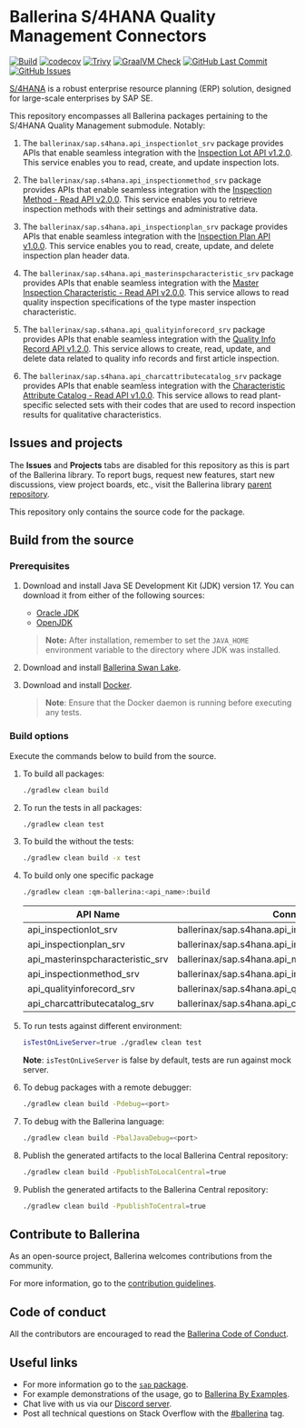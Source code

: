 # Ballerina S/4HANA Quality Management Connectors

[![Build](https://github.com/ballerina-platform/module-ballerinax-sap.s4hana.qm/actions/workflows/ci.yml/badge.svg)](https://github.com/ballerina-platform/module-ballerinax-sap.s4hana.qm/actions/workflows/ci.yml)
[![codecov](https://codecov.io/gh/ballerina-platform/module-ballerinax-sap.s4hana.qm/branch/main/graph/badge.svg)](https://codecov.io/gh/ballerina-platform/module-ballerinax-sap.s4hana.qm)
[![Trivy](https://github.com/ballerina-platform/module-ballerinax-sap.s4hana.qm/actions/workflows/trivy-scan.yml/badge.svg)](https://github.com/ballerina-platform/module-ballerinax-sap.s4hana.qm/actions/workflows/trivy-scan.yml)
[![GraalVM Check](https://github.com/ballerina-platform/module-ballerinax-sap.s4hana.qm/actions/workflows/build-with-bal-test-graalvm.yml/badge.svg)](https://github.com/ballerina-platform/module-ballerinax-sap.s4hana.qm/actions/workflows/build-with-bal-test-graalvm.yml)
[![GitHub Last Commit](https://img.shields.io/github/last-commit/ballerina-platform/module-ballerinax-sap.s4hana.qm.svg)](https://github.com/ballerina-platform/module-ballerinax-sap.s4hana.qm/commits/main)
[![GitHub Issues](https://img.shields.io/github/issues/ballerina-platform/ballerina-library/module/s4hana.svg?label=Open%20Issues)](https://github.com/ballerina-platform/ballerina-library/labels/module%2Fs4hana)

[S/4HANA](https://www.sap.com/india/products/erp/s4hana.html) is a robust enterprise resource planning (ERP) solution,
designed for large-scale enterprises by SAP SE.

This repository encompasses all Ballerina packages pertaining to the S/4HANA Quality Management submodule. Notably:

1. The `ballerinax/sap.s4hana.api_inspectionlot_srv` package provides APIs that enable seamless integration with
   the [Inspection Lot API v1.2.0](https://api.sap.com/api/API_INSPECTIONLOT_SRV/overview). This service enables you to read, create, and update inspection lots.

2. The `ballerinax/sap.s4hana.api_inspectionmethod_srv` package provides APIs that enable seamless integration with
   the [Inspection Method - Read API v2.0.0](https://api.sap.com/api/API_INSPECTIONMETHOD_SRV/overview). This service enables you to retrieve inspection methods with their settings and administrative data.

3. The `ballerinax/sap.s4hana.api_inspectionplan_srv` package provides APIs that enable seamless integration with
   the [Inspection Plan API v1.0.0](https://api.sap.com/api/API_INSPECTIONPLAN_SRV/overview). This service enables you to read, create, update, and delete inspection plan header data.

4. The `ballerinax/sap.s4hana.api_masterinspcharacteristic_srv` package provides APIs that enable seamless integration with
   the [Master Inspection Characteristic - Read API v2.0.0](https://api.sap.com/api/API_MASTERINSPCHARACTERISTIC_SRV/overview). This service allows to read quality inspection specifications of the type master inspection characteristic.

5. The `ballerinax/sap.s4hana.api_qualityinforecord_srv` package provides APIs that enable seamless integration with
   the [Quality Info Record API v1.2.0](https://api.sap.com/api/API_QUALITYINFORECORD_SRV/overview). This service allows to create, read, update, and delete data related to quality info records and first article inspection.

 6. The `ballerinax/sap.s4hana.api_charcattributecatalog_srv` package provides APIs that enable seamless integration with
   the [Characteristic Attribute Catalog - Read API v1.0.0](https://api.sap.com/api/API_CHARCATTRIBUTECATALOG_SRV/overview). This service allows to read plant-specific selected sets with their codes that are used to record inspection results for qualitative characteristics.

## Issues and projects

The **Issues** and **Projects** tabs are disabled for this repository as this is part of the Ballerina library. To
report bugs, request new features, start new discussions, view project boards, etc., visit the Ballerina
library [parent repository](https://github.com/ballerina-platform/ballerina-library).

This repository only contains the source code for the package.

## Build from the source

### Prerequisites

1. Download and install Java SE Development Kit (JDK) version 17. You can download it from either of the following
   sources:

    * [Oracle JDK](https://www.oracle.com/java/technologies/downloads/)
    * [OpenJDK](https://adoptium.net/)

   > **Note:** After installation, remember to set the `JAVA_HOME` environment variable to the directory where JDK was
   installed.

2. Download and install [Ballerina Swan Lake](https://ballerina.io/).

3. Download and install [Docker](https://www.docker.com/get-started).

   > **Note**: Ensure that the Docker daemon is running before executing any tests.

### Build options

Execute the commands below to build from the source.

1. To build all packages:

   ```bash
   ./gradlew clean build
   ```

2. To run the tests in all packages:

   ```bash
   ./gradlew clean test
   ```

3. To build the without the tests:

   ```bash
   ./gradlew clean build -x test
   ```

4. To build only one specific package

   ```bash
   ./gradlew clean :qm-ballerina:<api_name>:build
   ```

   |           API Name               |                     Connector                          |
   | -------------------------------- | ------------------------------------------------------ |
   | api_inspectionlot_srv            | ballerinax/sap.s4hana.api_inspectionlot_srv            |
   | api_inspectionplan_srv           | ballerinax/sap.s4hana.api_inspectionplan_srv           |
   | api_masterinspcharacteristic_srv | ballerinax/sap.s4hana.api_masterinspcharacteristic_srv |
   | api_inspectionmethod_srv         | ballerinax/sap.s4hana.api_inspectionmethod_srv         |
   | api_qualityinforecord_srv        | ballerinax/sap.s4hana.api_qualityinforecord_srv        |
   | api_charcattributecatalog_srv    | ballerinax/sap.s4hana.api_charcattributecatalog_srv    |

5. To run tests against different environment:

   ```bash
   isTestOnLiveServer=true ./gradlew clean test 
   ```
   **Note**: `isTestOnLiveServer` is false by default, tests are run against mock server.

6. To debug packages with a remote debugger:

   ```bash
   ./gradlew clean build -Pdebug=<port>
   ```

7. To debug with the Ballerina language:

   ```bash
   ./gradlew clean build -PbalJavaDebug=<port>
   ```

8. Publish the generated artifacts to the local Ballerina Central repository:

    ```bash
    ./gradlew clean build -PpublishToLocalCentral=true
    ```

9. Publish the generated artifacts to the Ballerina Central repository:

   ```bash
   ./gradlew clean build -PpublishToCentral=true
   ```

## Contribute to Ballerina

As an open-source project, Ballerina welcomes contributions from the community.

For more information, go to 
the [contribution guidelines](https://github.com/ballerina-platform/ballerina-lang/blob/master/CONTRIBUTING.md).

## Code of conduct

All the contributors are encouraged to read the [Ballerina Code of Conduct](https://ballerina.io/code-of-conduct).

## Useful links

* For more information go to the [`sap` package](https://lib.ballerina.io/ballerinax/sap/latest).
* For example demonstrations of the usage, go to [Ballerina By Examples](https://ballerina.io/learn/by-example/).
* Chat live with us via our [Discord server](https://discord.gg/ballerinalang).
* Post all technical questions on Stack Overflow with 
  the [#ballerina](https://stackoverflow.com/questions/tagged/ballerina) tag.
